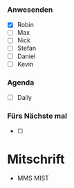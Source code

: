 ### Anwesenden
- [x] Robin
- [ ] Max
- [ ] Nick
- [ ] Stefan
- [ ] Daniel
- [ ] Kevin

### Agenda
- [ ] Daily


### Fürs Nächste mal
- [ ] 

# Mitschrift
- MMS MIST